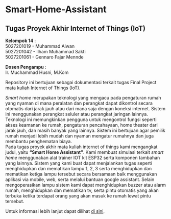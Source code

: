 # Smart-Home-Assistant

## Tugas Proyek Akhir Internet of Things (IoT)
**Kelompok 14** : <br>
5027201019 - Muhammad Alwan <br>
5027201042 - Ilham Muhammad Sakti <br>
5027201061 - Gennaro Fajar Mennde

**Dosen Pengampu** : <br>
Ir. Muchammad Husni, M.Kom

Repository ini bertujuan sebagai dokumentasi terkait tugas Final Project mata kuliah Internet of Things (IoT). 

*Smart home* merupakan teknologi yang mengacu pada pengaturan rumah yang nyaman di mana peralatan dan perangkat dapat dikontrol secara otomatis dari jarak jauh atau dari mana saja dengan koneksi internet. Sistem ini menggunakan perangkat seluler atau perangkat jaringan lainnya. Teknologi ini memungkinkan pengguna untuk mengontrol fungsi seperti akses keamanan ke rumah, pengaturan pencahayaan, home theater dari jarak jauh, dan masih banyak yang lainnya. Sistem ini bertujuan agar pemilik rumah menjadi lebih mudah dan nyaman mengatur rumahnya dan juga membantu penghematan biaya. <br>
Pada tugas proyek akhir mata kuliah internet of things kami mengangkat judul, yaitu **“Smart Home Assistant”**. Kami membuat simulasi terkait *smart home* menggunakan alat trainer IOT kit ESP32 serta komponen tambahan yang lainnya. Sistem yang kami buat dapat menjalankan tugas seperti menghidupkan dan mematikan lampu 1, 2, 3 serta menghidupkan dan mematikan ketiga lampu tersebut secara bersamaan baik menggunakan aplikasi via mobile, web, serta melalui bantuan google assistant. Selain mengoperasikan lampu sistem kami dapat menghidupkan buzzer atau alarm rumah, menghidupkan dan mematikan tv, serta pintu otomatis yang akan terbuka ketika terdapat orang yang akan masuk ke rumah lewat pintu tersebut.

Untuk informasi lebih lanjut dapat dilihat [di sini](https://github.com/ilhamsakti27/Smart-Home-Assistant/blob/main/LaporanFPIOT/LAPORAN%20TUGAS%20PROYEK%20AKHIR%20IOT.pdf).
